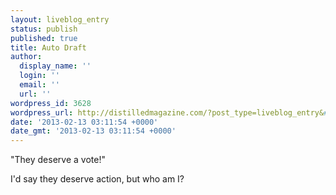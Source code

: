 ```yaml
---
layout: liveblog_entry
status: publish
published: true
title: Auto Draft
author:
  display_name: ''
  login: ''
  email: ''
  url: ''
wordpress_id: 3628
wordpress_url: http://distilledmagazine.com/?post_type=liveblog_entry&#038;p=3628
date: '2013-02-13 03:11:54 +0000'
date_gmt: '2013-02-13 03:11:54 +0000'
---
```

<p>"They deserve a vote!"</p>
<p>I'd say they deserve action, but who am I?</p>
